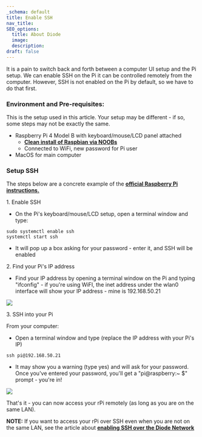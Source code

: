 ```yaml
---
_schema: default
title: Enable SSH
nav_title:
SEO_options:
  title: About Diode
  image:
  description:
draft: false
---
```

It is a pain to switch back and forth between a computer UI setup and the Pi setup. We can enable SSH on the Pi it can be controlled remotely from the computer. However, SSH is not enabled on the Pi by default, so we have to do that first.

### **Environment and Pre-requisites:**

This is the setup used in this article. Your setup may be different - if so, some steps may not be exactly the same.‌

* Raspberry Pi 4 Model B with keyboard/mouse/LCD panel attached
  * [**Clean install of Raspbian via NOOBs**](https://projects.raspberrypi.org/en/projects/noobs-install)
  * Connected to WiFi, new password for Pi user
* MacOS for main computer

### **Setup SSH**

The steps below are a concrete example of the [**official Raspberry Pi instructions.**](https://www.raspberrypi.org/documentation/remote-access/ssh/)

1\. Enable SSH

* On the Pi's keyboard/mouse/LCD setup, open a terminal window and type:

```
sudo systemctl enable ssh
systemctl start ssh
```

* It will pop up a box asking for your password - enter it, and SSH will be enabled

2\. Find your Pi's IP address

* Find your IP address by opening a terminal window on the Pi and typing "ifconfig" - if you're using WiFI, the inet address under the wlan0 interface will show your IP address - mine is 192.168.50.21

![](https://files.helpdocs.io/qwk5dmv7m8/articles/knnulxk898/1600955342024/image.png)

3\. SSH into your Pi

From your computer:

* Open a terminal window and type (replace the IP address with your Pi's IP)

```
ssh pi@192.168.50.21
```

* It may show you a warning (type yes) and will ask for your password. Once you've entered your password, you'll get a "pi@raspberry:~ $" prompt - you're in!

![](https://files.helpdocs.io/qwk5dmv7m8/articles/knnulxk898/1600955364662/image.png)

That's it - you can now access your rPi remotely (as long as you are on the same LAN).

**NOTE:** If you want to access your rPi over SSH even when you are not on the same LAN, see the article about [**enabling SSH over the Diode Network**](https://support.diode.io/article/ub9xrruimv)